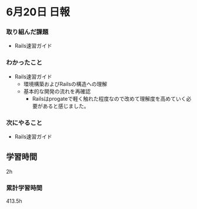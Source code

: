 #  6月20日 日報
###  取り組んだ課題
* Rails速習ガイド

### わかったこと
* Rails速習ガイド
  * 環境構築およびRailsの構造への理解
  * 基本的な開発の流れを再確認
    * Railsはprogateで軽く触れた程度なので改めて理解度を高めていく必要があると感じました。

### 次にやること
* Rails速習ガイド

##  学習時間

2h

###  累計学習時間

413.5h
